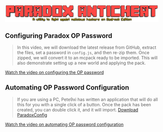 <img src="../Media/Paradox_Title.png" alt="Let's Go"></img>

## Configuring Paradox OP Password

> In this video, we will download the latest release from GitHub, extract the files, set a password in `config.js`, and then re-zip them. Once zipped, we will convert it to an mcpack ready to be imported. This will also demonstrate setting up a new world and applying the pack.

[Watch the video on configuring the OP password](../Media/OPpassword.mp4 ":include :type=video controls width=100%")

## Automating OP Password Configuration

> If you are using a PC, Pete9xi has written an application that will do all this for you with a single click of a button. Once the pack has been created, you can double click it, and it will import.
> <a href="https://github.com/Pete9xi/ParadoxConfig/releases/download/v1.0.2/ParadoxConfig-v1.0.0.2.zip">Download ParadoxConfig</a>

[Watch the video on automating OP password configuration](../Media/ParadoxConfig.mp4 ":include :type=video controls width=100%")
